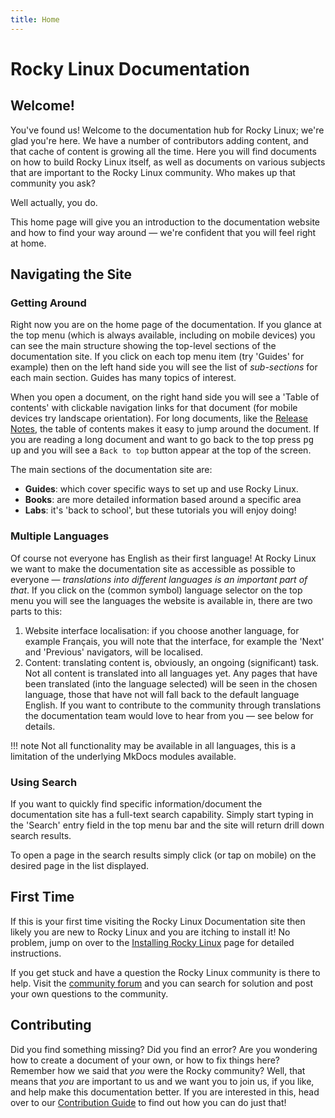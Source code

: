 ```yaml
---
title: Home
---
```


# Rocky Linux Documentation

## Welcome!

You've found us! Welcome to the documentation hub for Rocky Linux; we're glad you're here. We have a number of contributors adding content, and that cache of content is growing all the time. Here you will find documents on how to build Rocky Linux itself, as well as documents on various subjects that are important to the Rocky Linux community. Who makes up that community you ask?

Well actually, you do.

This home page will give you an introduction to the documentation website and how to find your way around — we're confident that you will feel right at home.

## Navigating the Site

### Getting Around

Right now you are on the home page of the documentation. If you glance at the top menu (which is always available, including on mobile devices) you can see the main structure showing the top-level sections of the documentation site. If you click on each top menu item (try 'Guides' for example) then on the left hand side you will see the list of *sub-sections* for each main section. Guides has many topics of interest.

When you open a document, on the right hand side you will see a 'Table of contents' with clickable navigation links for that document (for mobile devices try landscape orientation). For long documents, like the [Release Notes](release_notes/8.4.md), the table of contents makes it easy to jump around the document. If you are reading a long document and want to go back to the top press <kbd>pg up</kbd> and you will see a `Back to top` button appear at the top of the screen.

The main sections of the documentation site are: 

* **Guides**: which cover specific ways to set up and use Rocky Linux.
* **Books**: are more detailed information based around a specific area
* **Labs**: it's 'back to school', but these tutorials you will enjoy doing!

### Multiple Languages

Of course not everyone has English as their first language! At Rocky Linux we want to make the documentation site as accessible as possible to everyone —  *translations into different languages is an important part of that*. If you click on the (common symbol) language selector on the top menu you will see the languages the website is available in, there are two parts to this:

1. Website interface localisation: if you choose another language, for example Français, you will note that the interface, for example the 'Next' and 'Previous' navigators, will be localised.
1. Content: translating content is, obviously, an ongoing (significant) task. Not all content is translated into all languages yet. Any pages that have been translated (into the language selected) will be seen in the chosen language, those that have not will fall back to the default language English. If you want to contribute to the community through translations the documentation team would love to hear from you — see below for details.

!!! note
    Not all functionality may be available in all languages, this is a limitation of the underlying MkDocs modules available.

### Using Search

If you want to quickly find specific information/document the documentation site has a full-text search capability. Simply start typing in the 'Search' entry field in the top menu bar and the site will return drill down search results.

To open a page in the search results simply click (or tap on mobile) on the desired page in the list displayed.

## First Time

If this is your first time visiting the Rocky Linux Documentation site then likely you are new to Rocky Linux and you are itching to install it! No problem, jump on over to the [Installing Rocky Linux](guides/installation.md) page for detailed instructions.

If you get stuck and have a question the Rocky Linux community is there to help. Visit the [community forum](https://forums.rockylinux.org) and you can search for solution and post your own questions to the community.

## Contributing

Did you find something missing? Did you find an error? Are you wondering how to create a document of your own, or how to fix things here? Remember how we said that *you* were the Rocky community? Well, that means that *you* are important to us and we want you to join us, if you like, and help make this documentation better. If you are interested in this, head over to our [Contribution Guide](contribute/index.md) to find out how you can do just that!

